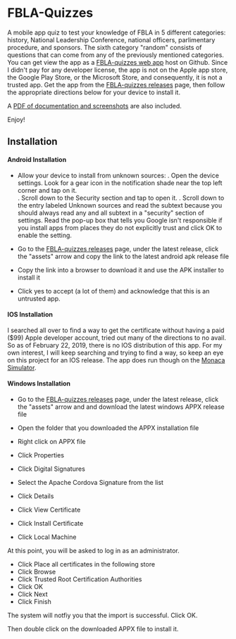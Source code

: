 # FBLA-Quizzes 

A mobile app quiz to test your knowledge of FBLA in 5 different categories: history, National Leadership Conference, national officers, parlimentary procedure, and sponsors.  The sixth category "random" consists of questions that can come from any of the previously mentioned categories.  You can get view the app as a [FBLA-quizzes web app] host on Github.  Since I didn't pay for any developer license, the app is not on the Apple app store, the Google Play Store, or the Microsoft Store, and consequently, it is not a trusted app.  Get the app from the [FBLA-quizzes releases] page, then follow the appropriate directions below for your device to install it.

A [PDF of documentation and screenshots] are also included.

Enjoy!

## Installation

#### Android Installation

- Allow your device to install from unknown sources:
	. Open the device settings. Look for a gear icon in the notification shade near the top left corner and tap on it.  
	. Scroll down to the Security section and tap to open it.
	. Scroll down to the entry labeled Unknown sources and read the subtext because you should always read any and all subtext in a "security" section of settings.
	Read the pop-up box that tells you Google isn't responsible if you install apps from places they do not explicitly trust and click OK to enable the setting.
 
- Go to the [FBLA-quizzes releases] page, under the latest release, click the "assets" arrow and copy the link to the latest android apk release file

- Copy the link into a browser to download it and use the APK installer to install it

- Click yes to accept (a lot of them) and acknowledge that this is an untrusted app.


#### IOS Installation

I searched all over to find a way to get the certificate without having a paid ($99) Apple developer account, tried out many of the directions to no avail.  So as of February 22, 2019, there is no IOS distribution of this app.  For my own interest, I will keep searching and trying to find a way, so keep an eye on this project for an IOS release.  The app does run though on the [Monaca Simulator].


#### Windows Installation

- Go to the [FBLA-quizzes releases] page, under the latest release, click the "assets" arrow and  and download the latest windows APPX release file

- Open the folder that you downloaded the APPX installation file

- Right click on APPX file
- Click Properties
- Click Digital Signatures
- Select the Apache Cordova Signature from the list
- Click Details
- Click View Certificate
- Click Install Certificate
- Click Local Machine

At this point, you will be asked to log in as an administrator.

- Click Place all certificates in the following store
- Click Browse
- Click Trusted Root Certification Authorities
- Click OK
- Click Next
- Click Finish

The system will notfiy you that the import is successful.  Click OK.

Then double click on the downloaded APPX file to install it.


[FBLA-quizzes web app]: https://ctdoan.github.io/FBLA-quizzes/www/
[FBLA-quizzes releases]: https://github.com/ctdoan/FBLA-quizzes/releases
[PDF of documentation and screenshots]: https://github.com/ctdoan/FBLA-quizzes/blob/master/FBLA-quizzes-docs-and-screenshots.pdf
[Monaca Simulator]: https://monaca.io/



